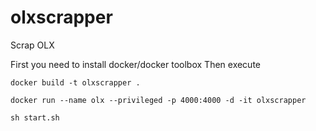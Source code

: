 # olxscrapper
Scrap OLX 

First you need to install docker/docker toolbox
Then execute 
```
docker build -t olxscrapper .

docker run --name olx --privileged -p 4000:4000 -d -it olxscrapper

sh start.sh
```
